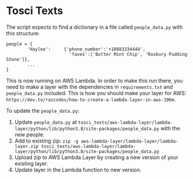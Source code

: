 # Tosci Texts

The script expects to find a dictionary in a file called `people_data.py` with this structure:
```
people = {
        'Haylee':     {'phone_number':'+18883334444', 
                        'faves':['Butter Mint Chip', 'Roxbury Pudding Stone']},
        ...
}
```

This is now running on AWS Lambda. In order to make this run there, you need to make a layer with the dependencies in `requirements.txt` and `people_data.py` included. This is how you should make your layer for AWS: `https://dev.to/razcodes/how-to-create-a-lambda-layer-in-aws-106m`.

To update the `people_data.py`:
1. Update `people_data.py` at `tosci_texts/aws-lambda-layer/lambda-layer/python/lib/python3.8/site-packages/people_data.py` with the new people.
2. Add to existing zip: `zip -g aws-lambda-layer/lambda-layer/lambda-layer.zip tosci_texts/aws-lambda-layer/lambda-layer/python/lib/python3.8/site-packages/people_data.py`
3. Upload zip to AWS Lambda Layer by creating a new version of your existing layer.
4. Update layer in the Lambda function to new version.

